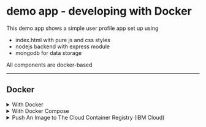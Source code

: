 # demo app - developing with Docker

This demo app shows a simple user profile app set up using 
- index.html with pure js and css styles
- nodejs backend with express module
- mongodb for data storage

All components are docker-based

---

## Docker
<details>
     <summary>With Docker</summary>
 <br>
   
  |  | Command | Description |
  | --------------- | --------------- | --------------- |
  | 1 | `- docker pull mongo:4.2.1` <br> `- docker pull mongo-express:0.49` | Pull the mongo and mongo-express images from Dockerhub |
  | 2 | `docker network create mongo-network` | Create docker network |
  | 3 | `docker network ls` | Check the network list |
  | 4 | `docker run -d -p 27017:27017 -e MONGO_INITDB_ROOT_USERNAME=admin` <br> `-e MONGO_INITDB_ROOT_PASSWORD=password --name mongodb` <br> `--net mongo-network mongo:4.2.1` | Start mongodb (optional, omit `--net` to use the default) |
  | 5 | `docker run -d -p 8081:8081 -e ME_CONFIG_MONGODB_ADMINUSERNAME=admin` <br> `-e ME_CONFIG_MONGODB_ADMINPASSWORD=password ` <br> `--net mongo-network` <br> `--name mongo-express -e ME_CONFIG_MONGODB_SERVER=mongodb mongo-express:0.49` | Start mongo-express |
  | 6 | `http://localhost:8081` | Open mongo-express from browser |
  | 7 | `- npm install` <br> `- node server.js` | Start your nodejs application locally - go to `app` directory of project |
  | 8 | `http://localhost:3000` | Access you nodejs application UI from browser |
  | 9 | |create `user-account` _db_ and `users` _collection_ in mongo-express |
  | 10 | | 'Edit Profile' and make changes |
  | 11 | | Reload mongo express. Data appears in mongo-express. Reload the html page also persists the data changes. |
</details>

<details>
 <summary>With Docker Compose</summary>
 <br>

 | | Command | Description |
 | --------------- | --------------- | --------------- |
 | 1 | | Stop all the containers running in previous steps |
 | 2 | | Change 'mongoUrlLocal' to 'mongoUrlDocker' in server.js |
 | 3 | | Create Dockerfile and image for app |
 | 4 | | Add app, mongo, mongo-express containers to the services in docker-compose |
 | 5 | `docker compose up` | Start docker-compose |
 | 6 | `http://localhost:8080` | Access the mongo-express |
 | 7 | `http://localhost:3000` | Access the nodejs application |
 | 8 | | In mongo-express, create a new database "my-db", then a new collection "users" in "my-db" |
 | 9 | | 'Edit Profile' and make changes |
 | 10 | | Reload mongo express. Data appears in mongo-express. Reload the html page also persists the data changes |
 | 11 | `docker compose down` | Stop mongodb and mongo-express containers in docker-compose (_Takes down the containers as well as the network_) |
</details>

<details>
 <summary>Push An Image to The Cloud Container Registry (IBM Cloud)</summary>
 <br>

 | | Command | Description |
 | --------------- | --------------- | --------------- |
 | 1 | | Install ibm cloud CLI and register for the container registry and the region (_Follow the docs to push the image on the cloud registry page._) |
 | 2 | | Log in to the IBM Cloud |
 | 3 | `ibmcloud cr login` | Log in the docker to the cloud |
 | 4 | `docker tag my-app:1.0 us.icr.io/imagehub/my-app:1.0` | Tag the image |
 | 5 | `docker push us.icr.io/imagehub/my-app:1.0` | Push the image |
 | 6 | `ibmcloud cr image-list` | Verify |
</details>
